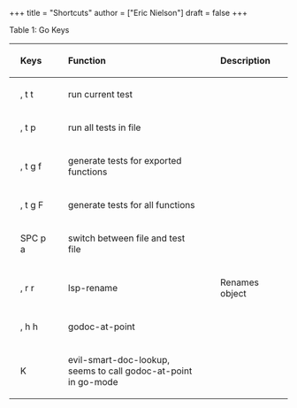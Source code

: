 +++
title = "Shortcuts"
author = ["Eric Nielson"]
draft = false
+++

<style>
.my-table th,
.my-table td {
    padding: 20px;
    text-align: left;
}
</style>

<div class="ox-hugo-table my-table">
<div class="table-caption">
  <span class="table-number">Table 1:</span>
  Go Keys
</div>

| Keys    | Function                                                       | Description    |
|---------|----------------------------------------------------------------|----------------|
| , t t   | run current test                                               |                |
| , t p   | run all tests in file                                          |                |
| , t g f | generate tests for exported functions                          |                |
| , t g F | generate tests for all functions                               |                |
| SPC p a | switch between file and test file                              |
| , r r   | lsp-rename                                                     | Renames object |
| , h h   | godoc-at-point                                                 |                |
| K       | evil-smart-doc-lookup, seems to call godoc-at-point in go-mode |                |

</div>
